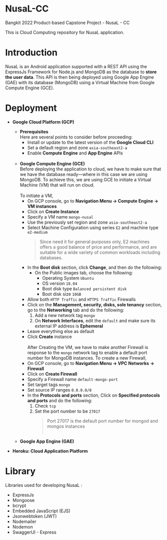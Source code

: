 # NusaL-CC
Bangkit 2022 Product-based Capstone Project - NusaL - CC

This is Cloud Computing repository for NusaL application.

# Introduction
NusaL is an Android application supported with a REST API using the ExpressJs Framework for Node.js and MongoDB as the database to **store the user data**. This API is then being deployed using Google App Engine (GAE) with its database (MongoDB) using a Virtual Machine from Google Compute Engine (GCE).

# Deployment
* **Google Cloud Platform (GCP)**
  * **Prerequisites** 
    <br>
    Here are several points to consider before proceeding:
    * Install or update to the latest version of the **Google Cloud CLI**
    * Set a default region and zone `asia-southeast2-a`
    * Enable **Compute Engine** and **App Engine** APIs 
      <br><br>
  * **Google Compute Engine (GCE)** 
      <br>
      Before deploying the application to cloud, we have to make sure that we have the database ready—where in this case we are using MongoDB. To achieve this, we are using GCE to initiate a Virtual Machine (VM) that will run on cloud. 
      <br><br>
      To initiate a VM,
       * On GCP console, go to **Navigation Menu -> Compute Engine -> VM instances**
       * Click on **Create Instance**
       * Specify a VM name `mongo-nusal`
       * Use the previously set region and zone `asia-southeast2-a`
       * Select Machine Configuration using series `E2` and machine type `e2-medium` 
         <br>
         > Since need it for general purposes only, E2 machines offers a good balance of price and performance, and are suitable for a wide variety of common workloads including databases.
       * In the **Boot disk** section, click **Change**, and then do the following:
         * On the Public images tab, choose the following:
            * Operating System `Ubuntu`
            * OS version `18.04`
            * Boot disk type `Balanced persistent disk`
            * Boot disk size `10GB`
       * Allow both `HTTP Traffic` and `HTTPS Traffic` Firewalls
       * Click on the **Management, security, disks, sole tenancy** section, go to the **Networking** tab and do the following:
         1. Add a new network tag `mongo`
         2. On **Network Interfaces**, edit the `default` and make sure its external IP address is **Ephemeral** 
       * Leave everything else as default
       * Click **Create** instance
            <br><br>
     After Creating the VM, we have to make another Firewall is response to the `mongo` network tag to enable a default port number for MongoDB instances.
     To create a new Firewall,
       * On GCP console, go to **Navigation Menu -> VPC Networks -> Firewall**
       * Click on **Create Firewall**
       * Specify a Firewall name `default-mongo-port`
       * Set target tags `mongo`
       * Set source IP ranges `0.0.0.0/0`
       * In the **Protocols and ports** section, Click on **Specified protocols and ports** and do the following:
         1. Check `tcp`
         2. Set the port number to be `27017`
            > Port 27017 is the default port number for mongod and mongos instances
       <br><br>
  * **Google App Engine (GAE)**
 
* **Heroku: Cloud Application Platform**

# Library
Libraries used for developing NusaL :
* ExpressJs
* Mongoose
* bcrypt
* Embedded JavaScript (EJS)
* Jsonwebtoken (JWT)
* Nodemailer
* Nodemon
* SwaggerUI - Express
